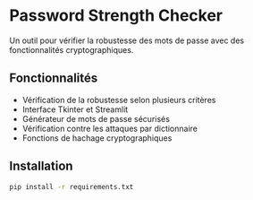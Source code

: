 # Password Strength Checker

Un outil pour vérifier la robustesse des mots de passe avec des fonctionnalités cryptographiques.

## Fonctionnalités

- Vérification de la robustesse selon plusieurs critères
- Interface Tkinter et Streamlit
- Générateur de mots de passe sécurisés
- Vérification contre les attaques par dictionnaire
- Fonctions de hachage cryptographiques

## Installation

```bash
pip install -r requirements.txt